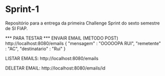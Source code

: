# Sprint-1
Repositório para a entrega da primeira Challenge Sprint do sexto semestre de SI FIAP.

*** PARA TESTAR ***
ENVAIR EMAIL (METODO POST)
http://localhost:8080/emails
{
    "mensagem" : "OOOOOPA RUI",
    "remetente" : "AC",
    "destinatario" : "Rui"
}

LISTAR EMAILS:
http://localhost:8080/emails

DELETAR EMAIL:
http://localhost:8080/emails/id
